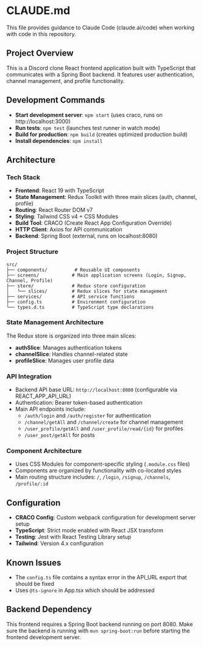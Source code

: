 # CLAUDE.md

This file provides guidance to Claude Code (claude.ai/code) when working with code in this repository.

## Project Overview

This is a Discord clone React frontend application built with TypeScript that communicates with a Spring Boot backend. It features user authentication, channel management, and profile functionality.

## Development Commands

- **Start development server**: `npm start` (uses craco, runs on http://localhost:3000)
- **Run tests**: `npm test` (launches test runner in watch mode)
- **Build for production**: `npm build` (creates optimized production build)
- **Install dependencies**: `npm install`

## Architecture

### Tech Stack
- **Frontend**: React 19 with TypeScript
- **State Management**: Redux Toolkit with three main slices (auth, channel, profile)
- **Routing**: React Router DOM v7
- **Styling**: Tailwind CSS v4 + CSS Modules
- **Build Tool**: CRACO (Create React App Configuration Override)
- **HTTP Client**: Axios for API communication
- **Backend**: Spring Boot (external, runs on localhost:8080)

### Project Structure

```
src/
├── components/          # Reusable UI components
├── screens/            # Main application screens (Login, Signup, Channel, Profile)
├── store/              # Redux store configuration
│   └── slices/         # Redux slices for state management
├── services/           # API service functions
├── config.ts           # Environment configuration
└── types.d.ts          # TypeScript type declarations
```

### State Management Architecture
The Redux store is organized into three main slices:
- **authSlice**: Manages authentication tokens
- **channelSlice**: Handles channel-related state
- **profileSlice**: Manages user profile data

### API Integration
- Backend API base URL: `http://localhost:8080` (configurable via REACT_APP_API_URL)
- Authentication: Bearer token-based authentication
- Main API endpoints include:
  - `/auth/login` and `/auth/register` for authentication
  - `/channel/getAll` and `/channel/create` for channel management
  - `/user_profile/getAll` and `/user_profile/read/{id}` for profiles
  - `/user_post/getAll` for posts

### Component Architecture
- Uses CSS Modules for component-specific styling (`.module.css` files)
- Components are organized by functionality with co-located styles
- Main routing structure includes: `/`, `/login`, `/signup`, `/channels`, `/profile/:id`

## Configuration

- **CRACO Config**: Custom webpack configuration for development server setup
- **TypeScript**: Strict mode enabled with React JSX transform
- **Testing**: Jest with React Testing Library setup
- **Tailwind**: Version 4.x configuration

## Known Issues

- The `config.ts` file contains a syntax error in the API_URL export that should be fixed
- Uses `@ts-ignore` in App.tsx which should be addressed

## Backend Dependency

This frontend requires a Spring Boot backend running on port 8080. Make sure the backend is running with `mvn spring-boot:run` before starting the frontend development server.